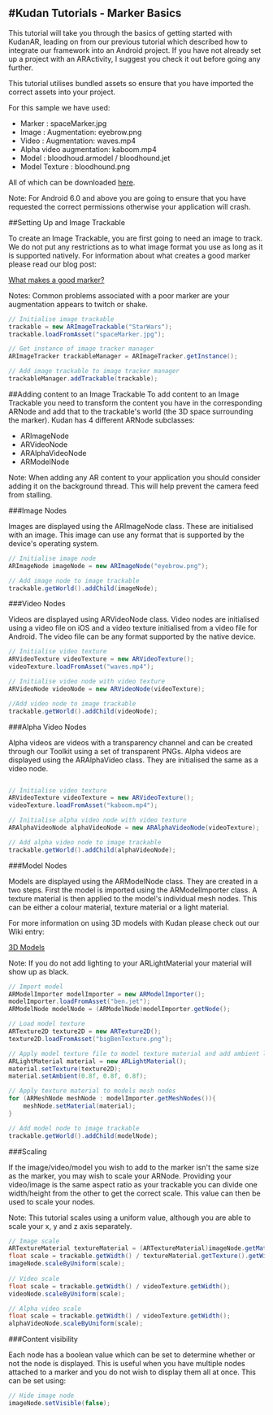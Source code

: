 #Kudan Tutorials - Marker Basics
----

This tutorial will take you through the basics of getting started with KudanAR, leading on from our previous tutorial which described how to integrate our framework into an Android project. If you have not already set up a project with an ARActivity, I suggest you check it out before going any further.

This tutorial utilises bundled assets so ensure that you have imported the correct assets into your project. 

For this sample we have used:

* Marker	: spaceMarker.jpg
* Image 	: Augmentation: eyebrow.png
* Video	: Augmentation: waves.mp4
* Alpha video augmentation: kaboom.mp4
* Model 	: bloodhoud.armodel / bloodhound.jet 
* Model Texture : bloodhound.png

All of which can be downloaded [here](https://wiki.kudan.eu/Tutorials/assets.zip).

Note: For Android 6.0 and above you are going to ensure that you have requested the correct permissions otherwise your application will crash.

##Setting Up and Image Trackable

To create an Image Trackable, you are first going to need an image to track. We do not put any restrictions as to what image format you use as long as it is supported natively. For information about what creates a good marker please read our blog post:

[What makes a good marker? ](https://wiki.kudan.eu/What_Makes_a_Good_Marker%3F)

Notes: Common problems associated with a poor marker are your augmentation appears to twitch or shake.

~~~java
// Initialise image trackable
trackable = new ARImageTrackable("StarWars");
trackable.loadFromAsset("spaceMarker.jpg");

// Get instance of image tracker manager
ARImageTracker trackableManager = ARImageTracker.getInstance();

// Add image trackable to image tracker manager
trackableManager.addTrackable(trackable);
~~~

##Adding content to an Image Trackable
To add content to an Image Trackable you need to transform the content you have in the corresponding ARNode and add that to the trackable's world (the 3D space surrounding the marker). Kudan has 4 different ARNode subclasses:
 
* ARImageNode
* ARVideoNode
* ARAlphaVideoNode
* ARModelNode

Note: When adding any AR content to your application you should consider adding it on the background thread. This will help prevent the camera feed from stalling.

###Image Nodes 

Images are displayed using the ARImageNode class. These are initialised with an image. This image can use any format that is supported by the device's operating system.


~~~java
// Initialise image node
ARImageNode imageNode = new ARImageNode("eyebrow.png");

// Add image node to image trackable
trackable.getWorld().addChild(imageNode);
~~~

###Video Nodes

Videos are displayed using ARVideoNode class. Video nodes are initialised using a video file on iOS and a video texture initialised from a video file for Android. The video file can be any format supported by the native device.

~~~java
// Initialise video texture
ARVideoTexture videoTexture = new ARVideoTexture();
videoTexture.loadFromAsset("waves.mp4");

// Initialise video node with video texture
ARVideoNode videoNode = new ARVideoNode(videoTexture);

//Add video node to image trackable
trackable.getWorld().addChild(videoNode);
~~~    

###Alpha Video Nodes

Alpha videos are videos with a transparency channel and can be created through our Toolkit using a set of transparent PNGs. Alpha videos are displayed using the ARAlphaVideo class. They are initialised the same as a video node. 

~~~java

// Initialise video texture
ARVideoTexture videoTexture = new ARVideoTexture();
videoTexture.loadFromAsset("kaboom.mp4");

// Initialise alpha video node with video texture
ARAlphaVideoNode alphaVideoNode = new ARAlphaVideoNode(videoTexture);

// Add alpha video node to image trackable
trackable.getWorld().addChild(alphaVideoNode);

~~~

###Model Nodes

Models are displayed using the ARModelNode class. They are created in a two steps. First the model is imported using the ARModelImporter class. A texture material is then applied to the model's individual mesh nodes. This can be either a colour material, texture material or a light material.

For more information on using 3D models with Kudan please check out our Wiki entry:

[3D Models](https://wiki.kudan.eu/3D_Models)

Note: If you do not add lighting to your ARLightMaterial your material will show up as black. 

~~~java
// Import model
ARModelImporter modelImporter = new ARModelImporter();
modelImporter.loadFromAsset("ben.jet");
ARModelNode modelNode = (ARModelNode)modelImporter.getNode();

// Load model texture
ARTexture2D texture2D = new ARTexture2D();
texture2D.loadFromAsset("bigBenTexture.png");

// Apply model texture file to model texture material and add ambient lighting
ARLightMaterial material = new ARLightMaterial();
material.setTexture(texture2D);
material.setAmbient(0.8f, 0.8f, 0.8f);

// Apply texture material to models mesh nodes
for (ARMeshNode meshNode : modelImporter.getMeshNodes()){
    meshNode.setMaterial(material);
}

// Add model node to image trackable
trackable.getWorld().addChild(modelNode);
~~~

###Scaling

If the image/video/model you wish to add to the marker isn't the same size as the marker, you may wish to scale your ARNode. Providing your video/image is the same aspect ratio as your trackable you can divide one width/height from the other to get the correct scale. This value can then be used to scale your nodes.

Note: This tutorial scales using a uniform value, although you are able to scale your x, y and z axis separately.
  
~~~java
// Image scale
ARTextureMaterial textureMaterial = (ARTextureMaterial)imageNode.getMaterial();
float scale = trackable.getWidth() / textureMaterial.getTexture().getWidth();
imageNode.scaleByUniform(scale);
        
// Video scale
float scale = trackable.getWidth() / videoTexture.getWidth();
videoNode.scaleByUniform(scale);

// Alpha video scale
float scale = trackable.getWidth() / videoTexture.getWidth();
alphaVideoNode.scaleByUniform(scale);

~~~


###Content visibility

Each node has a boolean value which can be set to determine whether or not the node is displayed. This is useful when you have multiple nodes attached to a marker and you do not wish to display them all at once. This can be set using:

~~~java
// Hide image node
imageNode.setVisible(false);
~~~